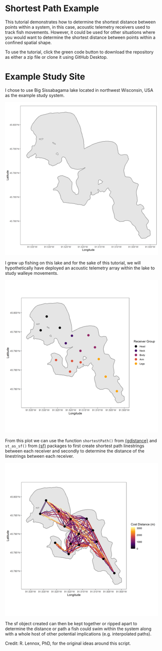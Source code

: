 
# Shortest Path Example

This tutorial demonstrates how to determine the shortest distance between 
points within a system, in this case, acoustic telemetry receivers used to 
track fish movements. However, it could be used for other situations where
you would want to determine the shortest distance between points within a confined
spatial shape. 

To use the tutorial, click the green code button to download the repository as either
a zip file or clone it using GitHub Desktop.


# Example Study Site 
I chose to use Big Sissabagama lake located in northwest Wisconsin, USA as the 
example study system.

![](./Plots/big_sissabagama_lake.png)

I grew up fishing on this lake and for the sake of this tutorial, 
we will hypothetically have deployed 
an acoustic telemetry array within the lake to study walleye movements. 

![](./Plots/big_sissabagama_lake_receivers.png)

From this plot we can use the function `shortestPath()` from [{gdistance}](https://agrdatasci.github.io/gdistance/) and  `st_as_sf()` from [{sf}](https://r-spatial.github.io/sf/)
packages to first create shortest path linestrings between each receiver and 
secondly to determine the distance of the linestrings between each receiver. 


![](./Plots/big_sissabagama_lake_cost_dist.png)

The sf object created can then be kept together or ripped apart 
to determine the distance or path a fish could swim within the system along with
a whole host of other potential implications (e.g. interpolated paths).

Credit: R. Lennox, PhD, for the original ideas around this script.  
